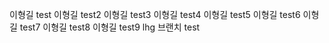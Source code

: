 이형길 test
이형길 test2
이형길 test3
이형길 test4
이형길 test5
이형길 test6
이형길 test7
이형길 test8
이형길 test9
lhg 브랜치 test